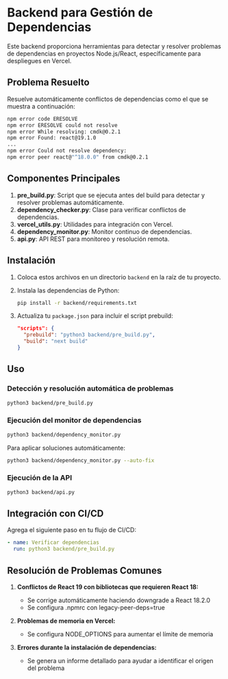# Backend para Gestión de Dependencias

Este backend proporciona herramientas para detectar y resolver problemas de dependencias en proyectos Node.js/React, específicamente para despliegues en Vercel.

## Problema Resuelto

Resuelve automáticamente conflictos de dependencias como el que se muestra a continuación:

```bash
npm error code ERESOLVE
npm error ERESOLVE could not resolve
npm error While resolving: cmdk@0.2.1
npm error Found: react@19.1.0
...
npm error Could not resolve dependency:
npm error peer react@"^18.0.0" from cmdk@0.2.1
```

## Componentes Principales

1. **pre_build.py**: Script que se ejecuta antes del build para detectar y resolver problemas automáticamente.
2. **dependency_checker.py**: Clase para verificar conflictos de dependencias.
3. **vercel_utils.py**: Utilidades para integración con Vercel.
4. **dependency_monitor.py**: Monitor continuo de dependencias.
5. **api.py**: API REST para monitoreo y resolución remota.

## Instalación

1. Coloca estos archivos en un directorio `backend` en la raíz de tu proyecto.
2. Instala las dependencias de Python:

   ```bash
   pip install -r backend/requirements.txt
   ```

3. Actualiza tu `package.json` para incluir el script prebuild:

   ```json
   "scripts": {
     "prebuild": "python3 backend/pre_build.py",
     "build": "next build"
   }
   ```

## Uso

### Detección y resolución automática de problemas

```bash
python3 backend/pre_build.py
```

### Ejecución del monitor de dependencias

```bash
python3 backend/dependency_monitor.py
```

Para aplicar soluciones automáticamente:

```bash
python3 backend/dependency_monitor.py --auto-fix
```

### Ejecución de la API

```bash
python3 backend/api.py
```

## Integración con CI/CD

Agrega el siguiente paso en tu flujo de CI/CD:

```yaml
- name: Verificar dependencias
  run: python3 backend/pre_build.py
```

## Resolución de Problemas Comunes

1. **Conflictos de React 19 con bibliotecas que requieren React 18:**
   - Se corrige automáticamente haciendo downgrade a React 18.2.0
   - Se configura .npmrc con legacy-peer-deps=true

2. **Problemas de memoria en Vercel:**
   - Se configura NODE_OPTIONS para aumentar el límite de memoria

3. **Errores durante la instalación de dependencias:**
   - Se genera un informe detallado para ayudar a identificar el origen del problema
